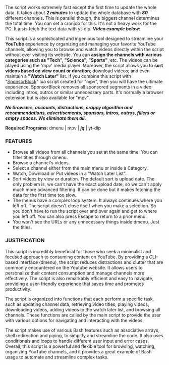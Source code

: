 The script works extremely fast except the first time to update the whole data. It takes about **_2 minutes_** to update the whole database with **_80_** different channels. This is parallel though, the biggest channel determines the total time. You can set a cronjob for this. It's not a heavy work for the PC. It justs fetch the text data with yt-dlp. **_Video example below:_**

This script is a sophisticated and ingenious tool designed to streamline your **YouTube** experience by organizing and managing your favorite YouTube channels, allowing you to browse and watch videos directly within the script without ever visiting its website. You can **assign the channels with various categories such as "Tech", "Science", "Sports"**, etc. The videos can be played using the 'mpv' media player. Moreover, the script allows you to **sort videos based on view count or duration**; download videos; and even maintain a **"Watch Later"** list. If you combine this script with "[SponsorBlock](https://github.com/po5/mpv_sponsorblock)" lua script created for "mpv", then you will have the ultimate experience. SponsorBlock removes all sponsored segments in a video including intros, outros or similar unnecessary parts. It's normally a browser extension but is also available for "mpv".

**_No browsers, accounts, distractions, crappy algorithm and recommendations, advertisements, sponsors, intros, outros, fillers or empty spaces. We eliminate them all._**

**Required Programs:** dmenu | mpv | **_jq_** | yt-dlp

### FEATURES
- Browse all videos from all channels you set at the same time. You can filter titles through dmenu.
- Browse a channel's videos.
- Select a channel either from the main menu or inside a Category.
- Watch, Download or Put videos in a "Watch Later List".
- Sort videos by view or duration. The default sort is upload date. The only problem is, we can't have the exact upload date, so we can't apply much more advanced filtering. It can be done but it makes fetching the data for the first time too slow.
- The menus have a complex loop system. It always continues where you left off. The script doesn't close itself when you make a selection. So you don't have to run the script over and over again and get to where you left off. You can also press Escape to return to a prior menu.
- You won't see the URLs or any unnecessary things inside dmenu. Just the titles.

### JUSTIFICATION
This script is incredibly beneficial for those who seek a minimalist and focused approach to consuming content on YouTube. By providing a CLI-based interface (dmenu), the script reduces distractions and clutter that are commonly encountered on the Youtube website. It allows users to personalize their content consumption and manage channels more effectively. The script is also remarkably efficient and easy to navigate, providing a user-friendly experience that saves time and promotes productivity.

The script is organized into functions that each perform a specific task, such as updating channel data, retrieving video titles, playing videos, downloading videos, adding videos to the watch later list, and browsing all channels. These functions are called by the main script to provide the user with various options for navigating and interacting with the videos.

The script makes use of various Bash features such as associative arrays, shell redirection and piping, to simplify and streamline the code. It also uses conditionals and loops to handle different user input and error cases. Overall, this script is a powerful and flexible tool for browsing, watching, organizing YouTube channels, and it provides a great example of Bash usage to automate and streamline complex tasks.
